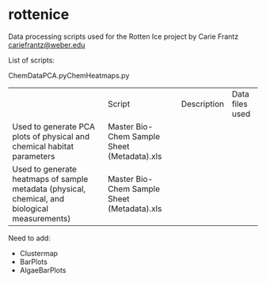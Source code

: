 # rottenice
Data processing scripts used for the Rotten Ice project
by Carie Frantz cariefrantz@weber.edu

List of scripts:

<table border=0>
<th><td>Script</td><td>Description</td><td>Data files used</td></th>
<tr>ChemDataPCA.py</td><td>Used to generate PCA plots of physical and chemical habitat parameters</td><td>Master Bio-Chem Sample Sheet (Metadata).xls</td></tr>
<tr>ChemHeatmaps.py</td><td>Used to generate heatmaps of sample metadata (physical, chemical, and biological measurements)</td><td>Master Bio-Chem Sample Sheet (Metadata).xls</td></tr>
</table>

Need to add:

<ul>
<li>Clustermap</li>
<li>BarPlots</li>
<li>AlgaeBarPlots</li>
</ul>
